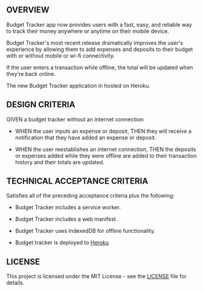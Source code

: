 ## OVERVIEW

Budget Tracker app now provides users with a fast, easy, and reliable way to track their money anywhere or anytime on their mobile device.

Budget Tracker's most recent release dramatically improves the user's experience by allowing them to add expenses and deposits to their budget with or without mobile or wi-fi connectivity. 

If the user enters a transaction while offline, the total will be updated when they're back online. 

The new Budget Tracker application in hosted on Heroku.

## DESIGN CRITERIA

GIVEN a budget tracker without an internet connection: 
* WHEN the user inputs an expense or deposit,
THEN they will receive a notification that they have added an expense or deposit.

* WHEN the user reestablishes an internet connection,
THEN the deposits or expenses added while they were offline are added to their transaction history and their totals are updated.

## TECHNICAL ACCEPTANCE CRITERIA

Satisfies all of the preceding acceptance criteria plus the following:

* Budget Tracker includes a service worker.

* Budget Tracker includes a web manifest.

* Budget Tracker uses IndexedDB for offline functionality.

* Budget tracker is deployed to [Heroku](https://on-or-offline-budget-tool.herokuapp.com/)

## LICENSE

This project is licensed under the MIT License - see the [LICENSE](https://opensource.org/licenses/MIT) file for details.


